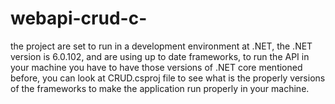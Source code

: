 # webapi-crud-c-
the project are set to run in a development environment at .NET, the .NET version is 6.0.102, and are using up to date frameworks, to run the API in your machine you have to have 
those versions of .NET core mentioned before, you can look at CRUD.csproj file to see what is the properly versions of the frameworks to make the application run properly in your 
machine.
